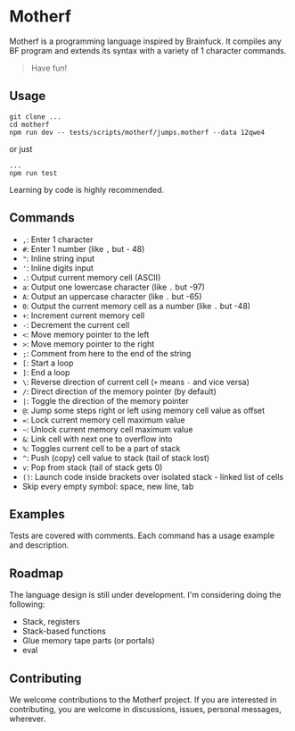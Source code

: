 # Motherf

Motherf is a programming language inspired by Brainfuck. It compiles any BF program and extends its syntax with a variety of 1 character commands.

> Have fun!

## Usage

```
git clone ...
cd motherf
npm run dev -- tests/scripts/motherf/jumps.motherf --data 12qwe4
```

or just 

```
...
npm run test
```

Learning by code is highly recommended.

## Commands

- `,`: Enter 1 character
- `#`: Enter 1 number (like `,` but - 48)
- `"`: Inline string input
- `'`: Inline digits input
- `.`: Output current memory cell (ASCII)
- `a`: Output one lowercase character (like `.` but -97)
- `A`: Output an uppercase character (like `.` but -65)
- `0`: Output the current memory cell as a number (like `.` but -48)
- `+`: Increment current memory cell
- `-`: Decrement the current cell
- `<`: Move memory pointer to the left
- `>`: Move memory pointer to the right
- `;`: Comment from here to the end of the string
- `[`: Start a loop
- `]`: End a loop
- `\`: Reverse direction of current cell (`+` means `-` and vice versa)
- `/`: Direct direction of the memory pointer (by default)
- `|`: Toggle the direction of the memory pointer
- `@`: Jump some steps right or left using memory cell value as offset
- `=`: Lock current memory cell maximum value
- `~`: Unlock current memory cell maximum value
- `&`: Link cell with next one to overflow into
- `%`: Toggles current cell to be a part of stack
- `^`: Push (copy) cell value to stack (tail of stack lost)
- `v`: Pop from stack (tail of stack gets 0)
- `()`: Launch code inside brackets over isolated stack - linked list of cells
- Skip every empty symbol: space, new line, tab

## Examples

Tests are covered with comments. Each command has a usage example and description.

## Roadmap

The language design is still under development. I'm considering doing the following:

- Stack, registers
- Stack-based functions
- Glue memory tape parts (or portals)
- eval

## Contributing

We welcome contributions to the Motherf project. If you are interested in contributing, you are welcome in discussions, issues, personal messages, wherever.